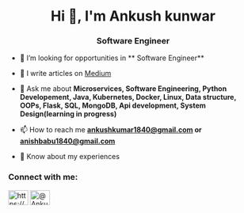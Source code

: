 <h1 align="center">Hi 👋, I'm Ankush kunwar</h1>
<h3 align="center">Software Engineer</h3>


- 🤝 I’m looking for opportunities in ** Software Engineer**

- 📝 I write articles on [Medium](https://ankushkunwar7777.medium.com/)

- 💬 Ask me about **Microservices, Software Engineering, Python Developement, Java, Kubernetes, Docker, Linux, Data structure, OOPs, Flask, SQL, MongoDB, Api development, System Design(learning in progress)**

- 📫 How to reach me **ankushkumar1840@gmail.com or anishbabu1840@gmail.com**

- 📄 Know about my experiences

<h3 align="left">Connect with me:</h3>
<p align="left">
<a href="https://www.linkedin.com/in/ankush-kunwar777/" target="blank"><img align="center" src="https://cdn.jsdelivr.net/npm/simple-icons@3.0.1/icons/linkedin.svg" alt="https://www.linkedin.com/in/ankush-kunwar777/" height="30" width="40" /></a>
<a href="https://ankushkunwar7777.medium.com/" target="blank"><img align="center" src="https://cdn.jsdelivr.net/npm/simple-icons@3.0.1/icons/medium.svg" alt="@Ankushkunwar" height="30" width="40" /></a>
</p>

